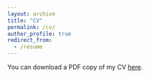 ```yaml
---
layout: archive
title: "CV"
permalink: /cv/
author_profile: true
redirect_from:
  - /resume
---
```



  
You can download a PDF copy of my CV [here](/files/Heflin_CV.pdf).
